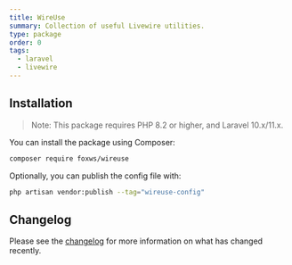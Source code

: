 ```yaml
---
title: WireUse
summary: Collection of useful Livewire utilities.
type: package
order: 0
tags:
  - laravel
  - livewire
---
```


## Installation

> Note: This package requires PHP 8.2 or higher, and Laravel 10.x/11.x.

You can install the package using Composer:

```bash
composer require foxws/wireuse
```

Optionally, you can publish the config file with:

```bash
php artisan vendor:publish --tag="wireuse-config"
```

## Changelog

Please see the [changelog](https://github.com/foxws/wireuse/blob/3.x/CHANGELOG.md) for more information on what has changed recently.
